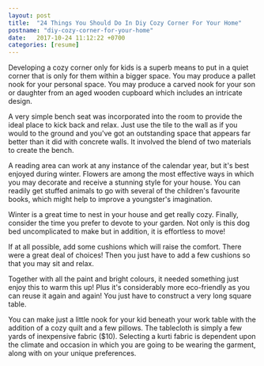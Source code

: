 ```yaml
---
layout: post
title:  "24 Things You Should Do In Diy Cozy Corner For Your Home"
postname: "diy-cozy-corner-for-your-home"
date:   2017-10-24 11:12:22 +0700
categories: [resume]
---
```

Developing a cozy corner only for kids is a superb means to put in a quiet corner that is only for them within a bigger space. You may produce a pallet nook for your personal space. You may produce a carved nook for your son or daughter from an aged wooden cupboard which includes an intricate design.

A very simple bench seat was incorporated into the room to provide the ideal place to kick back and relax. Just use the tile to the wall as if you would to the ground and you've got an outstanding space that appears far better than it did with concrete walls. It involved the blend of two materials to create the bench.

A reading area can work at any instance of the calendar year, but it's best enjoyed during winter. Flowers are among the most effective ways in which you may decorate and receive a stunning style for your house. You can readily get stuffed animals to go with several of the children's favourite books, which might help to improve a youngster's imagination.

Winter is a great time to nest in your house and get really cozy. Finally, consider the time you prefer to devote to your garden. Not only is this dog bed uncomplicated to make but in addition, it is effortless to move!

If at all possible, add some cushions which will raise the comfort. There were a great deal of choices! Then you just have to add a few cushions so that you may sit and relax.

Together with all the paint and bright colours, it needed something just enjoy this to warm this up! Plus it's considerably more eco-friendly as you can reuse it again and again! You just have to construct a very long square table.

You can make just a little nook for your kid beneath your work table with the addition of a cozy quilt and a few pillows. The tablecloth is simply a few yards of inexpensive fabric ($10). Selecting a kurti fabric is dependent upon the climate and occasion in which you are going to be wearing the garment, along with on your unique preferences.
